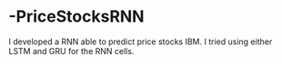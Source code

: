 # -PriceStocksRNN
I developed a RNN able to predict price stocks IBM. I tried using either LSTM and GRU for the RNN cells.
